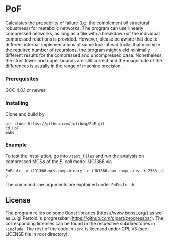 # PoF

Calculates the probability of failure (i.e. the complement of structural robustness) for metabolic networks. 
The program can use linearly compressed networks, as long as a file with a breakdown of the individual compressed
reactions is provided. However, please be aware that due to different internal implementations of some look-ahead 
tricks that minimize the required number of recursions, the program might yield minimally different results for the 
compressed and uncompressed case. Nonetheless, the strict lower and upper bounds are still correct and the magnitude 
of the differences is usually in the range of machine precision.

### Prerequisites

GCC 4.8.1 or newer 


### Installing

Clone and build by

```
git clone https://github.com/julibeg/PoF.git
cd PoF
make
```

### Example
To test the installation, go into `/test_files` and run the analysis on compressed MCSs of the *E. coli* model *i*JO1366 
via 
```
PoFcalc -m iJO1366.mcs.comp.binary -c iJO1366.num_comp_rxns -r 2583 -d 5
```
The command line arguments are explained under `PoFcalc -h`.

## License

The program relies on some Boost libraries (https://www.boost.org/) as well as Luigi Pertoldi's progressbar 
(https://github.com/gipert/progressbar). 
The corresponding licenses can be found in the respective subdirectories in `/include`. The rest of the code in `/src` is
licensed under GPL v3 (see LICENSE file in root directory).
